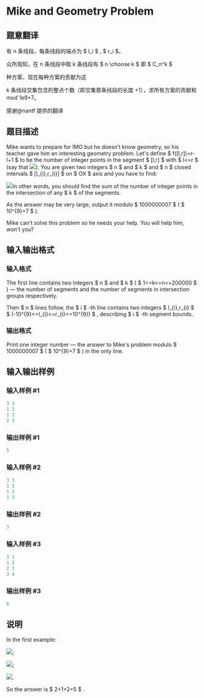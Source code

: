 # Mike and Geometry Problem

## 题意翻译

有 n 条线段，每条线段的端点为 $ l_i $ , $ r_i $。

众所周知，在 n 条线段中取 k 条线段有 $ n \choose k $ 即 $ C_n^k $

种方案，现在每种方案的贡献为这

k 条线段交集包含的整点个数（即交集那条线段的长度 +1），求所有方案的贡献和mod 1e9+7。

感谢@nantf 提供的翻译

## 题目描述

Mike wants to prepare for IMO but he doesn't know geometry, so his teacher gave him an interesting geometry problem. Let's define $ f([l,r])=r-l+1 $ to be the number of integer points in the segment $ [l,r] $ with $ l<=r $ (say that ![](https://cdn.luogu.com.cn/upload/vjudge_pic/CF689E/eeb8344fc6181df63840b4617c77d0b7d8f368f7.png)). You are given two integers $ n $ and $ k $ and $ n $ closed intervals $ [l_{i},r_{i}] $ on $ OX $ axis and you have to find:

![](https://cdn.luogu.com.cn/upload/vjudge_pic/CF689E/babb2cf528ef0c11f1d2962e2d5be706b0377f3a.png)In other words, you should find the sum of the number of integer points in the intersection of any $ k $ of the segments.

As the answer may be very large, output it modulo $ 1000000007 $ ( $ 10^{9}+7 $ ).

Mike can't solve this problem so he needs your help. You will help him, won't you?

## 输入输出格式

### 输入格式

The first line contains two integers $ n $ and $ k $ ( $ 1<=k<=n<=200000 $ ) — the number of segments and the number of segments in intersection groups respectively.

Then $ n $ lines follow, the $ i $ -th line contains two integers $ l_{i},r_{i} $ $ (-10^{9}<=l_{i}<=r_{i}<=10^{9}) $ , describing $ i $ -th segment bounds.

### 输出格式

Print one integer number — the answer to Mike's problem modulo $ 1000000007 $ ( $ 10^{9}+7 $ ) in the only line.

## 输入输出样例

### 输入样例 #1

```cpp
3 2
1 2
1 3
2 3

```
### 输出样例 #1

```cpp
5

```
### 输入样例 #2

```cpp
3 3
1 3
1 3
1 3

```
### 输出样例 #2

```cpp
3

```
### 输入样例 #3

```cpp
3 1
1 2
2 3
3 4

```
### 输出样例 #3

```cpp
6

```
## 说明

In the first example:

![](https://cdn.luogu.com.cn/upload/vjudge_pic/CF689E/7f9f6f2b3fe972c0968e2bbe39c55090c69a5e96.png);

![](https://cdn.luogu.com.cn/upload/vjudge_pic/CF689E/0c85a7c8eabbf8ea75307cc85322cc7194a52b51.png);

![](https://cdn.luogu.com.cn/upload/vjudge_pic/CF689E/05a4f7cd13ee1be29210f871f739a0914a5c363f.png).

So the answer is $ 2+1+2=5 $ .


